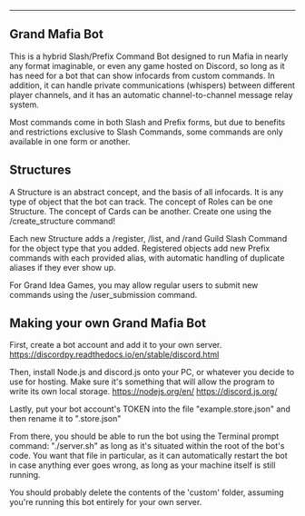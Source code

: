 ﻿-------------------------------------------------------------------------------------------------------------
Grand Mafia Bot
-------------------------------------------------------------------------------------------------------------

This is a hybrid Slash/Prefix Command Bot designed to run Mafia in nearly any format imaginable, or even any game hosted on Discord, so long as it has need for a bot that can show infocards from custom commands. In addition, it can handle private communications (whispers) between different player channels, and it has an automatic channel-to-channel message relay system.

Most commands come in both Slash and Prefix forms, but due to benefits and restrictions exclusive to Slash Commands, some commands are only available in one form or another.

Structures
-------------------------------------------------------------------------------------------------------------

A Structure is an abstract concept, and the basis of all infocards. It is any type of object that the bot can track. The concept of Roles can be one Structure. The concept of Cards can be another. Create one using the /create_structure command!

Each new Structure adds a /register, /list, and /rand Guild Slash Command for the object type that you added. Registered objects add new Prefix commands with each provided alias, with automatic handling of duplicate aliases if they ever show up.

For Grand Idea Games, you may allow regular users to submit new commands using the /user_submission command.

Making your own Grand Mafia Bot
-------------------------------------------------------------------------------------------------------------

First, create a bot account and add it to your own server.
https://discordpy.readthedocs.io/en/stable/discord.html

Then, install Node.js and discord.js onto your PC, or whatever you decide to use for hosting. Make sure it's something that will allow the program to write its own local storage.
https://nodejs.org/en/
https://discord.js.org/

Lastly, put your bot account's TOKEN into the file "example.store.json" and then rename it to ".store.json"

From there, you should be able to run the bot using the Terminal prompt command: "./server.sh" as long as it's situated within the root of the bot's code. You want that file in particular, as it can automatically restart the bot in case anything ever goes wrong, as long as your machine itself is still running.

You should probably delete the contents of the 'custom' folder, assuming you're running this bot entirely for your own server.
